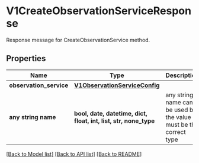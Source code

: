 # V1CreateObservationServiceResponse

Response message for CreateObservationService method.

## Properties
Name | Type | Description | Notes
------------ | ------------- | ------------- | -------------
**observation_service** | [**V1ObservationServiceConfig**](V1ObservationServiceConfig.md) |  | [optional] 
**any string name** | **bool, date, datetime, dict, float, int, list, str, none_type** | any string name can be used but the value must be the correct type | [optional]

[[Back to Model list]](../README.md#documentation-for-models) [[Back to API list]](../README.md#documentation-for-api-endpoints) [[Back to README]](../README.md)


